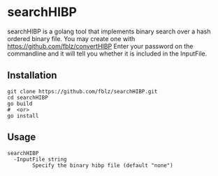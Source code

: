 # searchHIBP

searchHIBP is a golang tool that implements binary search over a hash ordered binary file.
You may create one with https://github.com/fblz/convertHIBP
Enter your password on the commandline and it will tell you whether it is included in the InputFile.

## Installation

```
git clone https://github.com/fblz/searchHIBP.git
cd searchHIBP
go build
#  <or>
go install
```

## Usage

```
searchHIBP
  -InputFile string
        Specify the binary hibp file (default "none")
```